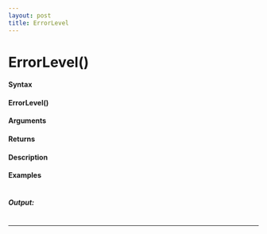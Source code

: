 ```yaml
---
layout: post
title: ErrorLevel
---
```


# ErrorLevel()


#### Syntax

#### ErrorLevel()

#### Arguments

#### Returns

#### Description

#### Examples

```

```

##### Output:

```

```

---